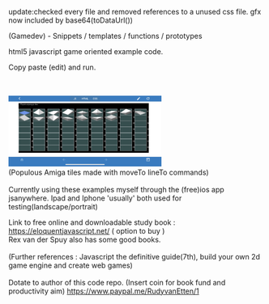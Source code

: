 update:checked every file and removed references to a unused css file. gfx now included by base64(toDataUrl())

(Gamedev) - Snippets / templates / functions / prototypes

html5 javascript game oriented example code.

Copy paste (edit) and run.

<br><br>
<img src="Media/A8B4083E-3FC8-47F8-A9FD-8F913AF3A322.jpeg" width="60%"><br>
(Populous Amiga tiles made with moveTo lineTo commands)
<br><br>
Currently using these examples myself through the (free)ios app jsanywhere. Ipad and Iphone 'usually' both used for testing(landscape/portrait)

Link to free online and downloadable study book : https://eloquentjavascript.net/ ( option to buy )
<br>Rex van der Spuy also has some good books.<br><br>
(Further references : Javascript the definitive guide(7th), build your own 2d game engine and create web games)
<br><br>
Dotate to author of this code repo. (Insert coin for book fund and productivity aim) https://www.paypal.me/RudyvanEtten/1
